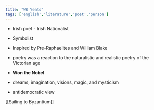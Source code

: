 ```yaml
---
title: "WB Yeats"
tags: ['english','literature','poet','person']
---
```

- Irish poet - Irish Nationalist
- Symbolist
- Inspired by Pre-Raphaelites and William Blake
- poetry was a reaction to the naturalistic and realistic poetry of the Victorian age
- **Won the Nobel**
- dreams, imagination, visions, magic, and mysticism

- antidemocratic view

[[Sailing to Byzantium]]
